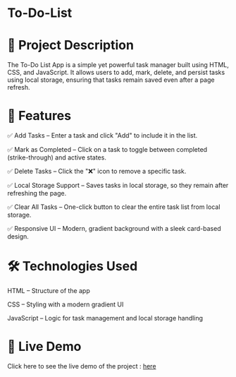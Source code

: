 # To-Do-List
# 📜 Project Description
The To-Do List App is a simple yet powerful task manager built using HTML, CSS, and JavaScript. It allows users to add, mark, delete, and persist tasks using local storage, ensuring that tasks remain saved even after a page refresh.

# 🚀 Features
✅ Add Tasks – Enter a task and click "Add" to include it in the list.

✅ Mark as Completed – Click on a task to toggle between completed (strike-through) and active states.

✅ Delete Tasks – Click the "❌" icon to remove a specific task.

✅ Local Storage Support – Saves tasks in local storage, so they remain after refreshing the page.

✅ Clear All Tasks – One-click button to clear the entire task list from local storage.

✅ Responsive UI – Modern, gradient background with a sleek card-based design.

# 🛠️ Technologies Used
HTML – Structure of the app

CSS – Styling with a modern gradient UI

JavaScript – Logic for task management and local storage handling

# 🔗 Live Demo
Click here to see the live demo of the project : [here]()
